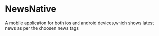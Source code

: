 # NewsNative
A mobile application for both ios and android devices,which shows latest news as per the choosen news tags
